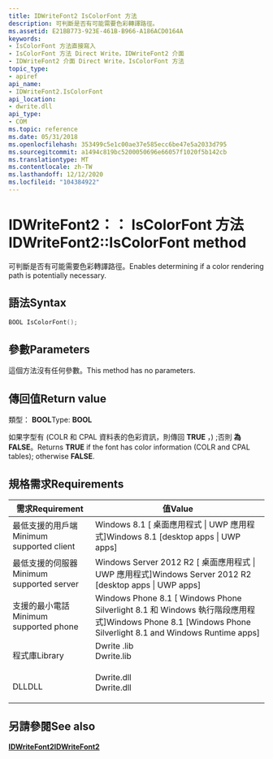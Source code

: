 ```yaml
---
title: IDWriteFont2 IsColorFont 方法
description: 可判斷是否有可能需要色彩轉譯路徑。
ms.assetid: E21BB773-923E-461B-B966-A186ACD0164A
keywords:
- IsColorFont 方法直接寫入
- IsColorFont 方法 Direct Write，IDWriteFont2 介面
- IDWriteFont2 介面 Direct Write，IsColorFont 方法
topic_type:
- apiref
api_name:
- IDWriteFont2.IsColorFont
api_location:
- dwrite.dll
api_type:
- COM
ms.topic: reference
ms.date: 05/31/2018
ms.openlocfilehash: 353499c5e1c00ae37e585ecc6be47e5a2033d795
ms.sourcegitcommit: a1494c819bc5200050696e66057f1020f5b142cb
ms.translationtype: MT
ms.contentlocale: zh-TW
ms.lasthandoff: 12/12/2020
ms.locfileid: "104384922"
---
```

# <a name="idwritefont2iscolorfont-method"></a><span data-ttu-id="aede4-106">IDWriteFont2：： IsColorFont 方法</span><span class="sxs-lookup"><span data-stu-id="aede4-106">IDWriteFont2::IsColorFont method</span></span>

<span data-ttu-id="aede4-107">可判斷是否有可能需要色彩轉譯路徑。</span><span class="sxs-lookup"><span data-stu-id="aede4-107">Enables determining if a color rendering path is potentially necessary.</span></span>

## <a name="syntax"></a><span data-ttu-id="aede4-108">語法</span><span class="sxs-lookup"><span data-stu-id="aede4-108">Syntax</span></span>


```C++
BOOL IsColorFont();
```



## <a name="parameters"></a><span data-ttu-id="aede4-109">參數</span><span class="sxs-lookup"><span data-stu-id="aede4-109">Parameters</span></span>

<span data-ttu-id="aede4-110">這個方法沒有任何參數。</span><span class="sxs-lookup"><span data-stu-id="aede4-110">This method has no parameters.</span></span>

## <a name="return-value"></a><span data-ttu-id="aede4-111">傳回值</span><span class="sxs-lookup"><span data-stu-id="aede4-111">Return value</span></span>

<span data-ttu-id="aede4-112">類型： **BOOL**</span><span class="sxs-lookup"><span data-stu-id="aede4-112">Type: **BOOL**</span></span>

<span data-ttu-id="aede4-113">如果字型有 (COLR 和 CPAL 資料表的色彩資訊，則傳回 **TRUE** ，) ;否則 **為 FALSE**。</span><span class="sxs-lookup"><span data-stu-id="aede4-113">Returns **TRUE** if the font has color information (COLR and CPAL tables); otherwise **FALSE**.</span></span>

## <a name="requirements"></a><span data-ttu-id="aede4-114">規格需求</span><span class="sxs-lookup"><span data-stu-id="aede4-114">Requirements</span></span>



| <span data-ttu-id="aede4-115">需求</span><span class="sxs-lookup"><span data-stu-id="aede4-115">Requirement</span></span> | <span data-ttu-id="aede4-116">值</span><span class="sxs-lookup"><span data-stu-id="aede4-116">Value</span></span> |
|-------------------------------------|-----------------------------------------------------------------------------------------|
| <span data-ttu-id="aede4-117">最低支援的用戶端</span><span class="sxs-lookup"><span data-stu-id="aede4-117">Minimum supported client</span></span><br/> | <span data-ttu-id="aede4-118">Windows 8.1 \[ 桌面應用程式 \| UWP 應用程式\]</span><span class="sxs-lookup"><span data-stu-id="aede4-118">Windows 8.1 \[desktop apps \| UWP apps\]</span></span><br/>                                     |
| <span data-ttu-id="aede4-119">最低支援的伺服器</span><span class="sxs-lookup"><span data-stu-id="aede4-119">Minimum supported server</span></span><br/> | <span data-ttu-id="aede4-120">Windows Server 2012 R2 \[ 桌面應用程式 \| UWP 應用程式\]</span><span class="sxs-lookup"><span data-stu-id="aede4-120">Windows Server 2012 R2 \[desktop apps \| UWP apps\]</span></span><br/>                          |
| <span data-ttu-id="aede4-121">支援的最小電話</span><span class="sxs-lookup"><span data-stu-id="aede4-121">Minimum supported phone</span></span><br/>  | <span data-ttu-id="aede4-122">Windows Phone 8.1 \[ Windows Phone Silverlight 8.1 和 Windows 執行階段應用程式\]</span><span class="sxs-lookup"><span data-stu-id="aede4-122">Windows Phone 8.1 \[Windows Phone Silverlight 8.1 and Windows Runtime apps\]</span></span><br/> |
| <span data-ttu-id="aede4-123">程式庫</span><span class="sxs-lookup"><span data-stu-id="aede4-123">Library</span></span><br/>                  | <dl> <span data-ttu-id="aede4-124"><dt>Dwrite .lib</dt></span><span class="sxs-lookup"><span data-stu-id="aede4-124"><dt>Dwrite.lib</dt></span></span> </dl>   |
| <span data-ttu-id="aede4-125">DLL</span><span class="sxs-lookup"><span data-stu-id="aede4-125">DLL</span></span><br/>                      | <dl> <span data-ttu-id="aede4-126"><dt>Dwrite.dll</dt></span><span class="sxs-lookup"><span data-stu-id="aede4-126"><dt>Dwrite.dll</dt></span></span> </dl>   |



## <a name="see-also"></a><span data-ttu-id="aede4-127">另請參閱</span><span class="sxs-lookup"><span data-stu-id="aede4-127">See also</span></span>

<dl> <dt>

[<span data-ttu-id="aede4-128">**IDWriteFont2**</span><span class="sxs-lookup"><span data-stu-id="aede4-128">**IDWriteFont2**</span></span>](idwritefont2.md)
</dt> </dl>

 

 





